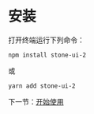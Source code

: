 # 安装

打开终端运行下列命令：

```
npm install stone-ui-2
```

或

```
yarn add stone-ui-2
```

下一节：[开始使用](#/doc/get-started)